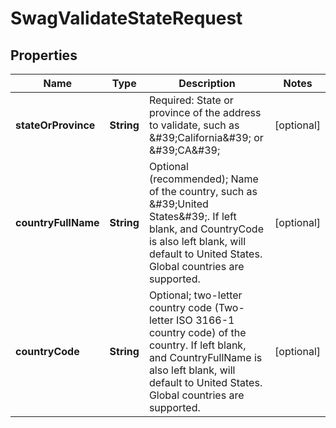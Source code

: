
# SwagValidateStateRequest

## Properties
Name | Type | Description | Notes
------------ | ------------- | ------------- | -------------
**stateOrProvince** | **String** | Required: State or province of the address to validate, such as \&#39;California\&#39; or \&#39;CA\&#39; |  [optional]
**countryFullName** | **String** | Optional (recommended); Name of the country, such as \&#39;United States\&#39;.  If left blank, and CountryCode is also left blank, will default to United States.  Global countries are supported. |  [optional]
**countryCode** | **String** | Optional; two-letter country code (Two-letter ISO 3166-1 country code) of the country.  If left blank, and CountryFullName is also left blank, will default to United States.  Global countries are supported. |  [optional]




